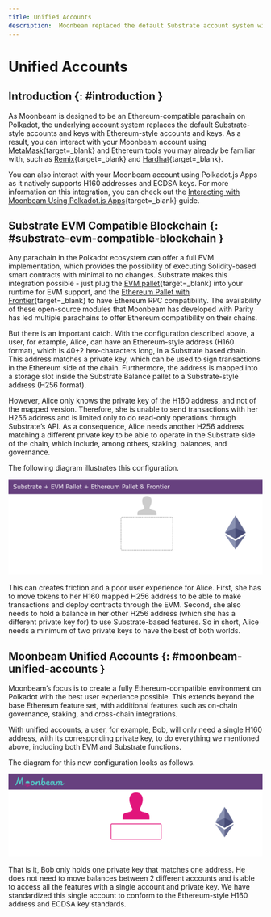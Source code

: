 ```yaml
---
title: Unified Accounts
description:  Moonbeam replaced the default Substrate account system with native support for the Ethereum-based H160 accounts and ECDSA keys. Find out more information!
---
```


# Unified Accounts

## Introduction {: #introduction }

As Moonbeam is designed to be an Ethereum-compatible parachain on Polkadot, the underlying account system replaces the default Substrate-style accounts and keys with Ethereum-style accounts and keys. As a result, you can interact with your Moonbeam account using [MetaMask](/tokens/connect/metamask){target=\_blank} and Ethereum tools you may already be familiar with, such as [Remix](/builders/build/eth-api/dev-env/remix){target=\_blank} and [Hardhat](/builders/build/eth-api/dev-env/hardhat){target=\_blank}.

You can also interact with your Moonbeam account using Polkadot.js Apps as it natively supports H160 addresses and ECDSA keys. For more information on this integration, you can check out the [Interacting with Moonbeam Using Polkadot.js Apps](/tokens/connect/polkadotjs/){target=\_blank} guide.

## Substrate EVM Compatible Blockchain {: #substrate-evm-compatible-blockchain }

Any parachain in the Polkadot ecosystem can offer a full EVM implementation, which provides the possibility of executing Solidity-based smart contracts with minimal to no changes. Substrate makes this integration possible - just plug the [EVM pallet](https://docs.rs/pallet-evm/2.0.1/pallet_evm/){target=\_blank} into your runtime for EVM support, and the [Ethereum Pallet with Frontier](https://github.com/paritytech/frontier){target=\_blank} to have Ethereum RPC compatibility. The availability of these open-source modules that Moonbeam has developed with Parity has led multiple parachains to offer Ethereum compatibility on their chains.

But there is an important catch. With the configuration described above, a user, for example, Alice, can have an Ethereum-style address (H160 format), which is 40+2 hex-characters long, in a Substrate based chain. This address matches a private key, which can be used to sign transactions in the Ethereum side of the chain. Furthermore, the address is mapped into a storage slot inside the Substrate Balance pallet to a Substrate-style address (H256 format).

However, Alice only knows the private key of the H160 address, and not of the mapped version. Therefore, she is unable to send transactions with her H256 address and is limited only to do read-only operations through Substrate’s API. As a consequence, Alice needs another H256 address matching a different private key to be able to operate in the Substrate side of the chain, which include, among others, staking, balances, and governance.

The following diagram illustrates this configuration.

![Old account system diagram](/images/learn/features/unified-accounts/unified-accounts-1.png)

This can creates friction and a poor user experience for Alice. First, she has to move tokens to her H160 mapped H256 address to be able to make transactions and deploy contracts through the EVM. Second, she also needs to hold a balance in her other H256 address (which she has a different private key for) to use Substrate-based features. So in short, Alice needs a minimum of two private keys to have the best of both worlds.

## Moonbeam Unified Accounts {: #moonbeam-unified-accounts }

Moonbeam’s focus is to create a fully Ethereum-compatible environment on Polkadot with the best user experience possible. This extends beyond the base Ethereum feature set, with additional features such as on-chain governance, staking, and cross-chain integrations.

With unified accounts, a user, for example, Bob, will only need a single H160 address, with its corresponding private key, to do everything we mentioned above, including both EVM and Substrate functions.

The diagram for this new configuration looks as follows.

![New account system diagram](/images/learn/features/unified-accounts/unified-accounts-2.png)

That is it, Bob only holds one private key that matches one address. He does not need to move balances between 2 different accounts and is able to access all the features with a single account and private key. We have standardized this single account to conform to the Ethereum-style H160 address and ECDSA key standards.
